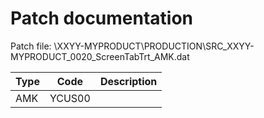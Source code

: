 # Patch documentation

Patch file: \XXYY-MYPRODUCT\PRODUCTION\SRC_XXYY-MYPRODUCT_0020_ScreenTabTrt_AMK.dat

 | Type            | Code                                     | Description                                                                                          | 
 | ---             | ---                                      | ---                                                                                                  | 
 | AMK             | YCUS00                                   |                                                                                                      | 
